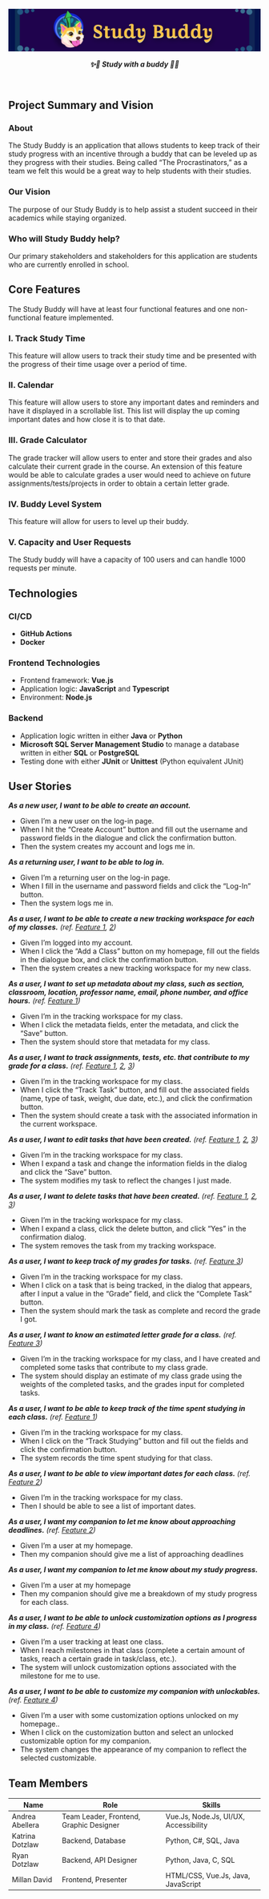 ![Study Buddy banner](/frontend/public/assets/banner.png)

<p align="center"><b><i>✨📖 Study with a buddy 🐶🌟</i></b></p><br>

## Project Summary and Vision

### About
The Study Buddy is an application that allows students to keep track of their study progress with an incentive through a buddy that can be leveled up as they progress with their studies.  Being called “The Procrastinators,” as a team we felt this would be a great way to help students with their studies.

### Our Vision
The purpose of our Study Buddy is to help assist a student succeed in their academics while staying organized.

### Who will Study Buddy help?
Our primary stakeholders and stakeholders for this application are students who are currently enrolled in school.


## Core Features
The Study Buddy will have at least four functional features and one non-functional feature implemented.

### I. Track Study Time
This feature will allow users to track their study time and be presented with the progress of their time usage over a period of time. 

### II. Calendar
This feature will allow users to store any important dates and reminders and have it displayed in a scrollable list. This list will display the up coming important dates and how close it is to that date.

### III. Grade Calculator
The grade tracker will allow users to enter and store their grades and also calculate their current grade in the course. An extension of this feature would be able to calculate grades a user would need to achieve on future assignments/tests/projects in order to obtain a certain letter grade.

### IV. Buddy Level System
This feature will allow for users to level up their buddy.


### V. Capacity and User Requests
The Study buddy will have a capacity of 100 users and can handle 1000 requests per minute.

## Technologies

### CI/CD

- **GitHub Actions**
- **Docker**

### Frontend Technologies

- Frontend framework: **Vue.js**
- Application logic: **JavaScript** and **Typescript**
- Environment: **Node.js**

### Backend

- Application logic written in either **Java** or **Python**
- **Microsoft SQL Server Management Studio** to manage a database written in either **SQL** or **PostgreSQL**
- Testing done with either **JUnit** or **Unittest** (Python equivalent JUnit)

## User Stories

**_As a new user, I want to be able to create an account._**
- Given I’m a new user on the log-in page. 
- When I hit the “Create Account” button and fill out the username and password fields in the dialogue and click the confirmation button. 
- Then the system creates my account and logs me in.

**_As a returning user, I want to be able to log in._**
- Given I’m a returning user on the log-in page.
- When I fill in the username and password fields and click the “Log-In” button.
- Then the system logs me in.

**_As a user, I want to be able to create a new tracking workspace for each of my classes._** *(ref. [Feature 1](#i.-track-study-time), [2](#ii.-calendar))*
- Given I’m logged into my account.
- When I click the “Add a Class” button on my homepage, fill out the fields in the dialogue box, and click the confirmation button.
- Then the system creates a new tracking workspace for my new class.

**_As a user, I want to set up metadata about my class, such as section, classroom, location, professor name, email, phone number, and office hours._** *(ref. [Feature 1](#i.-track-study-time))*
- Given I’m in the tracking workspace for my class.
- When I click the metadata fields, enter the metadata, and click the “Save” button.
- Then the system should store that metadata for my class.

**_As a user, I want to track assignments, tests, etc. that contribute to my grade for a class._** *(ref. [Feature 1](#i.-track-study-time), [2](#ii.-calendar), [3](#iii.-grade-calculator))*
- Given I’m in the tracking workspace for my class.
- When I click the “Track Task” button, and fill out the associated fields (name, type of task, weight, due date, etc.), and click the confirmation button.
- Then the system should create a task with the associated information in the current workspace.

**_As a user, I want to edit tasks that have been created._**  *(ref. [Feature 1](#i.-track-study-time), [2](#ii.-calendar), [3](#iii.-grade-calculator))*
- Given I’m in the tracking workspace for my class.
- When I expand a task and change the information fields in the dialog and click the “Save” button.
- The system modifies my task to reflect the changes I just made.

**_As a user, I want to delete tasks that have been created._** *(ref. [Feature 1](#i.-track-study-time), [2](#ii.-calendar), [3](#iii.-grade-calculator))*
- Given I’m in the tracking workspace for my class.
- When I expand a class, click the delete button, and click “Yes” in the confirmation dialog.
- The system removes the task from my tracking workspace.

**_As a user, I want to keep track of my grades for tasks._** *(ref. [Feature 3](#iii.-grade-calculator))*
- Given I’m in the tracking workspace for my class.
- When I click on a task that is being tracked, in the dialog that appears, after I input a value in the “Grade” field, and click the “Complete Task” button.
- Then the system should mark the task as complete and record the grade I got.

**_As a user, I want to know an estimated letter grade for a class._** *(ref. [Feature 3](#iii.-grade-calculator))*
- Given I’m in the tracking workspace for my class, and I have created and completed some tasks that contribute to my class grade.
- The system should display an estimate of my class grade using the weights of the completed tasks, and the grades input for completed tasks.

**_As a user, I want to be able to keep track of the time spent studying in each class._** *(ref. [Feature 1](#i.-track-study-time))*
- Given I’m in the tracking workspace for my class.
- When I click on the “Track Studying” button and fill out the fields and click the confirmation button.
- The system records the time spent studying for that class.

**_As a user, I want to be able to view important dates for each class._** *(ref. [Feature 2](#ii.-calendar))*
- Given I’m in the tracking workspace for my class.
- Then I should be able to see a list of important dates.

**_As a user, I want my companion to let me know about approaching deadlines._** *(ref. [Feature 2](#ii.-calendar))*
- Given I’m a user at my homepage.
- Then my companion should give me a list of approaching deadlines

**_As a user, I want my companion to let me know about my study progress._**
- Given I’m a user at my homepage
- Then my companion should give me a breakdown of my study progress for each class.

**_As a user, I want to be able to unlock customization options as I progress in my class._** *(ref. [Feature 4](#iv.-buddy-level-system))*
- Given I’m a user tracking at least one class.
- When I reach milestones in that class (complete a certain amount of tasks, reach a certain grade in task/class, etc.).
- The system will unlock customization options associated with the milestone for me to use.

**_As a user, I want to be able to customize my companion with unlockables._** *(ref. [Feature 4](#iv.-buddy-level-system))*
- Given I’m a user with some customization options unlocked on my homepage..
- When I click on the customization button and select an unlocked customizable option for my companion.
- The system changes the appearance of my companion to reflect the selected customizable.


## Team Members

| Name | Role | Skills |
|---|---|---|
|Andrea Abellera| Team Leader, Frontend, Graphic Designer | Vue.Js, Node.Js, UI/UX, Accessibility|
|Katrina Dotzlaw| Backend, Database| Python, C#, SQL, Java|
|Ryan Dotzlaw| Backend, API Designer | Python, Java, C, SQL |
|Millan David| Frontend, Presenter | HTML/CSS, Vue.Js, Java, JavaScript |